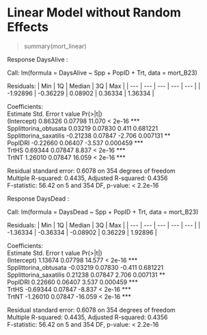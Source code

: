 # Linear Model without Random Effects

> summary(mort_linear)

Response DaysAlive :

Call:
lm(formula = DaysAlive ~ Spp + PopID + Trt, data = mort_B23)

Residuals:
| Min | 1Q | Median | 3Q | Max |
| --- | --- | --- | --- | --- |
| -1.92896 | -0.36229 | 0.08902 | 0.36334 | 1.36334 |

Coefficients:  
                       Estimate Std. Error t value Pr(>|t|)    
(Intercept)             0.86326    0.07798  11.070  < 2e-16 ***  
Spplittorina_obtusata   0.03219    0.07830   0.411 0.681221    
Spplittorina_saxatilis -0.21238    0.07847  -2.706 0.007131 **  
PopIDRI                -0.22660    0.06407  -3.537 0.000459 ***  
TrtHS                   0.69344    0.07847   8.837  < 2e-16 ***  
TrtNT                   1.26010    0.07847  16.059  < 2e-16 ***

Residual standard error: 0.6078 on 354 degrees of freedom  
Multiple R-squared:  0.4435,	Adjusted R-squared:  0.4356  
F-statistic: 56.42 on 5 and 354 DF,  p-value: < 2.2e-16


Response DaysDead :

Call:
lm(formula = DaysDead ~ Spp + PopID + Trt, data = mort_B23)

Residuals:
| Min | 1Q | Median | 3Q | Max |
| --- | --- | --- | --- | --- |
| -1.36334 | -0.36334 | -0.08902 | 0.36229 | 1.92896 |

Coefficients:  
                       Estimate Std. Error t value Pr(>|t|)    
(Intercept)             1.13674    0.07798  14.577  < 2e-16 ***  
Spplittorina_obtusata  -0.03219    0.07830  -0.411 0.681221    
Spplittorina_saxatilis  0.21238    0.07847   2.706 0.007131 **  
PopIDRI                 0.22660    0.06407   3.537 0.000459 ***  
TrtHS                  -0.69344    0.07847  -8.837  < 2e-16 ***  
TrtNT                  -1.26010    0.07847 -16.059  < 2e-16 ***

Residual standard error: 0.6078 on 354 degrees of freedom  
Multiple R-squared:  0.4435,	Adjusted R-squared:  0.4356  
F-statistic: 56.42 on 5 and 354 DF,  p-value: < 2.2e-16